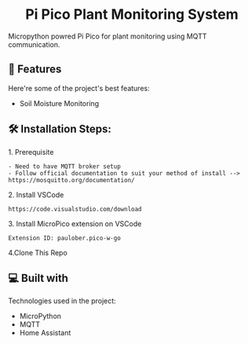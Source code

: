 <h1 align="center" id="title">Pi Pico Plant Monitoring System</h1>

<p id="description">Micropython powred Pi Pico for plant monitoring using MQTT communication.</p>

  
  
<h2>🧐 Features</h2>

Here're some of the project's best features:

*   Soil Moisture Monitoring

<h2>🛠️ Installation Steps:</h2>

<p>1. Prerequisite</p>

```
- Need to have MQTT broker setup
- Follow official documentation to suit your method of install --> https://mosquitto.org/documentation/
```

<p>2. Install VSCode</p>

```
https://code.visualstudio.com/download
```

<p>3. Install MicroPico extension on VSCode</p>

```
Extension ID: paulober.pico-w-go
```

<p>4.Clone This Repo</p>


  
<h2>💻 Built with</h2>

Technologies used in the project:

*   MicroPython
*   MQTT
*   Home Assistant

